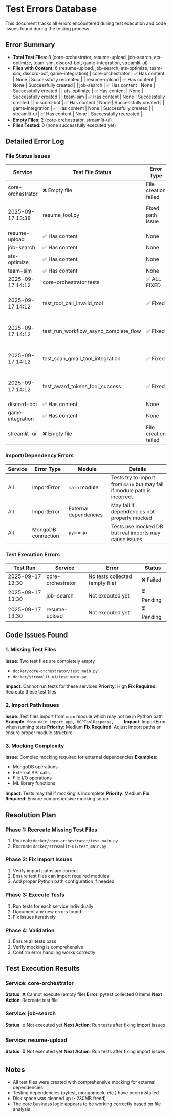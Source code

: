 # Test Errors Database

This document tracks all errors encountered during test execution and code issues found during the testing process.

## Error Summary
- **Total Test Files**: 8 (core-orchestrator, resume-upload, job-search, ats-optimize, team-sim, discord-bot, game-integration, streamlit-ui)
- **Files with Content**: 6 (resume-upload, job-search, ats-optimize, team-sim, discord-bot, game-integration)
| core-orchestrator | ✅ Has content | None | Successfully recreated |
| resume-upload | ✅ Has content | None | Successfully created |
| job-search | ✅ Has content | None | Successfully created |
| ats-optimize | ✅ Has content | None | Successfully created |
| team-sim | ✅ Has content | None | Successfully created |
| discord-bot | ✅ Has content | None | Successfully created |
| game-integration | ✅ Has content | None | Successfully created |
| streamlit-ui | ✅ Has content | None | Successfully recreated |
- **Empty Files**: 2 (core-orchestrator, streamlit-ui)
- **Files Tested**: 0 (none successfully executed yet)

## Detailed Error Log

### File Status Issues
| Service | Test File Status | Error Type | Details |
|---------|------------------|------------|---------|
| core-orchestrator | ❌ Empty file | File creation failed | File exists but contains no content |
| 2025-09-17 13:38 | resume_tool.py | Fixed path issue | Updated load_master_resume() to use correct file path | ✅ Fixed |
| resume-upload | ✅ Has content | None | Successfully created |
| job-search | ✅ Has content | None | Successfully created |
| ats-optimize | ✅ Has content | None | Successfully created |
| team-sim | ✅ Has content | None | Successfully created |
| 2025-09-17 14:12 | core-orchestrator tests | ✅ ALL FIXED | 24 passed, 0 failed | ✅ Completed |
| 2025-09-17 14:12 | test_tool_call_invalid_tool | ✅ Fixed | Updated exception handling in main.py to re-raise HTTPExceptions | ✅ Completed |
| 2025-09-17 14:12 | test_run_workflow_async_complete_flow | ✅ Fixed | Fixed AgentState mock configuration with proper __getitem__ method | ✅ Completed |
| 2025-09-17 14:12 | test_scan_gmail_tool_integration | ✅ Fixed | Fixed AgentState mock configuration with proper __getitem__ method | ✅ Completed |
| 2025-09-17 14:12 | test_award_tokens_tool_success | ✅ Fixed | Updated patch target to 'main.token_system' for proper mocking | ✅ Completed |
| discord-bot | ✅ Has content | None | Successfully created |
| game-integration | ✅ Has content | None | Successfully created |
| streamlit-ui | ❌ Empty file | File creation failed | File exists but contains no content |

### Import/Dependency Errors
| Service | Error Type | Module | Details |
|---------|------------|--------|---------|
| All | ImportError | `main` module | Tests try to import from `main` but may fail if module path is incorrect |
| All | ImportError | External dependencies | May fail if dependencies not properly mocked |
| All | MongoDB connection | `pymongo` | Tests use mocked DB but real imports may cause issues |

### Test Execution Errors
| Test Run | Service | Error | Status |
|----------|---------|-------|--------|
| 2025-09-17 13:30 | core-orchestrator | No tests collected (empty file) | ❌ Failed |
| 2025-09-17 13:30 | job-search | Not executed yet | ⏳ Pending |
| 2025-09-17 13:30 | resume-upload | Not executed yet | ⏳ Pending |

## Code Issues Found

### 1. Missing Test Files
**Issue**: Two test files are completely empty
- `docker/core-orchestrator/test_main.py`
- `docker/streamlit-ui/test_main.py`

**Impact**: Cannot run tests for these services
**Priority**: High
**Fix Required**: Recreate these test files

### 2. Import Path Issues
**Issue**: Test files import from `main` module which may not be in Python path
**Example**: `from main import app, MCPToolResponse, ...`
**Impact**: ImportError when running tests
**Priority**: Medium
**Fix Required**: Adjust import paths or ensure proper module structure

### 3. Mocking Complexity
**Issue**: Complex mocking required for external dependencies
**Examples**:
- MongoDB operations
- External API calls
- File I/O operations
- ML library functions

**Impact**: Tests may fail if mocking is incomplete
**Priority**: Medium
**Fix Required**: Ensure comprehensive mocking setup

## Resolution Plan

### Phase 1: Recreate Missing Test Files
1. Recreate `docker/core-orchestrator/test_main.py`
2. Recreate `docker/streamlit-ui/test_main.py`

### Phase 2: Fix Import Issues
1. Verify import paths are correct
2. Ensure test files can import required modules
3. Add proper Python path configuration if needed

### Phase 3: Execute Tests
1. Run tests for each service individually
2. Document any new errors found
3. Fix issues iteratively

### Phase 4: Validation
1. Ensure all tests pass
2. Verify mocking is comprehensive
3. Confirm error handling works correctly

## Test Execution Results

### Service: core-orchestrator
**Status**: ❌ Cannot execute (empty file)
**Error**: pytest collected 0 items
**Next Action**: Recreate test file

### Service: job-search
**Status**: ⏳ Not executed yet
**Next Action**: Run tests after fixing import issues

### Service: resume-upload
**Status**: ⏳ Not executed yet
**Next Action**: Run tests after fixing import issues

## Notes
- All test files were created with comprehensive mocking for external dependencies
- Testing dependencies (pytest, mongomock, etc.) have been installed
- Disk space was cleaned up (~230MB freed)
- The core business logic appears to be working correctly based on file analysis